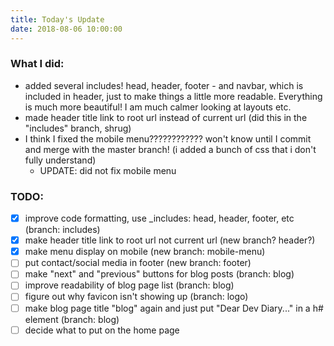 ```yaml
---
title: Today's Update
date: 2018-08-06 10:00:00
---
```


### What I did:
- added several includes! head, header, footer - and navbar, which is included in header, just to make things a little more readable. Everything is much more beautiful! I am much calmer looking at layouts etc.
- made header title link to root url instead of current url (did this in the "includes" branch, shrug)
- I think I fixed the mobile menu???????????? won't know until I commit and merge with the master branch! (i added a bunch of css that i don't fully understand)
    - UPDATE: did not fix mobile menu

### TODO:
- [x] improve code formatting, use _includes: head, header, footer, etc (branch: includes)
- [x] make header title link to root url not current url (new branch? header?)
- [x] make menu display on mobile (new branch: mobile-menu)
- [ ] put contact/social media in footer (new branch: footer)
- [ ] make "next" and "previous" buttons for blog posts (branch: blog)
- [ ] improve readability of blog page list (branch: blog)
- [ ] figure out why favicon isn't showing up (branch: logo)
- [ ] make blog page title "blog" again and just put "Dear Dev Diary..." in a h# element (branch: blog)
- [ ] decide what to put on the home page
